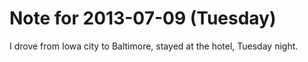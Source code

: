 # Note for 2013-07-09 (Tuesday)

I drove from Iowa city to Baltimore, stayed at the hotel, Tuesday night.
